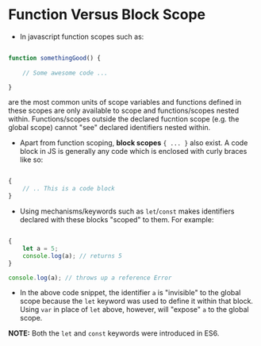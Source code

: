 # Function Versus Block Scope

* In javascript	function scopes such as: 

```javascript

function somethingGood() { 
	
	// Some awesome code ...

}

```

  are the most common units of scope variables and functions defined in these scopes are only available to scope and functions/scopes nested within. Functions/scopes outside the declared fucntion scope (e.g. the global scope) cannot "see" declared identifiers nested within.  

* Apart from function scoping, **block scopes**  `{ ... }` also exist. A code block in JS is generally any code which is enclosed with curly braces like so:  

```javascript

{
	// .. This is a code block
}

```

* Using mechanisms/keywords such as `let`/`const` makes identifiers declared with these blocks "scoped" to them. For example:  

```javascript

{
	let a = 5;
	console.log(a); // returns 5
}

console.log(a); // throws up a reference Error

```

* In the above code snippet, the identifier `a` is "invisible" to the global scope because the `let` keyword was used to define it within that block. Using `var` in place of `let` above, however, will "expose" `a` to the global scope.

**NOTE:** Both the `let` and `const` keywords were introduced in ES6.